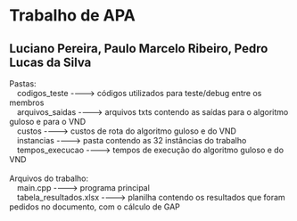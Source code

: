 # Trabalho de APA
## Luciano Pereira, Paulo Marcelo Ribeiro, Pedro Lucas da Silva

Pastas:<br>
&emsp;codigos_teste ----> códigos utilizados para teste/debug entre os membros<br>
&emsp;arquivos_saidas ----> arquivos txts contendo as saídas para o algoritmo guloso e para o VND<br>
&emsp;custos ----> custos de rota do algoritmo guloso e do VND<br>
&emsp;instancias ----> pasta contendo as 32 instâncias do trabalho<br>
&emsp;tempos_execucao ----> tempos de execução do algoritmo guloso e do VND<br>
<br>
Arquivos do trabalho:<br>
&emsp;main.cpp ----> programa principal<br>
&emsp;tabela_resultados.xlsx ----> planilha contendo os resultados que foram pedidos no documento, com o cálculo de GAP<br>

